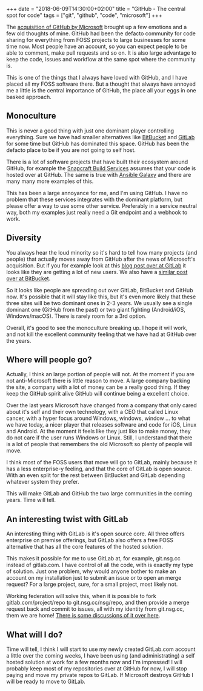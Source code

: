 +++
date = "2018-06-09T14:30:00+02:00"
title = "GitHub - The central spot for code"
tags = ["git", "github", "code", "microsoft"]
+++

The [acquisition of GitHub by Microsoft](https://blogs.microsoft.com/blog/2018/06/04/microsoft-github-empowering-developers/) brought up a few emotions and a few old thoughts of mine. GitHub had been the defacto community for code sharing for everything from FOSS projects to large businesses for some time now. Most people have an account, so you can expect people to be able to comment, make pull requests and so on. It is also large advantage to keep the code, issues and workflow at the same spot where the community is.

This is one of the things that I always have loved with GitHub, and I have placed all my FOSS software there. But a thought that always have annoyed me a little is the central importance of GitHub, the place all your eggs in one basked approach.

## Monoculture

This is never a good thing with just one dominant player controlling everything. Sure we have had smaller alternatives like [BitBucket](https://bitbucket.org/) and [GitLab](https://www.gitlab.com/) for some time but GitHub has dominated this space. GitHub has been the defacto place to be if you are not going to self host.

There is a lot of software projects that have built their ecosystem around GitHub, for example the [Snapcraft Build Services](https://snapcraft.io/) assumes that your code is hosted over at GitHub. The same is true with [Ansible Galaxy](https://galaxy.ansible.com/) and there are many many more examples of this.

This has been a large annoyance for me, and I'm using GitHub. I have no problem that these services integrates with the dominant platform, but please offer a way to use some other service. Preferably in a service neutral way, both my examples just really need a Git endpoint and a webhook to work.

## Diversity

You always hear the loud minority so it's hard to tell how many projects (and people) that actually moves away from GitHub after the news of Microsoft's acquisition. But if you for example look at this [blog post over at GitLab](https://about.gitlab.com/2018/06/03/movingtogitlab/) it looks like they are getting a lot of new users. We also have a [similar post over at BitBucket](https://blog.bitbucket.org/2018/06/04/10-reasons-teams-switching-github-bitbucket-microsoft-acquisition/).

So it looks like people are spreading out over GitLab, BitBucket and GitHub now. It's possible that it will stay like this, but it's even more likely that these three sites will be two dominant ones in 2-3 years. We usually see a single dominant one (GitHub from the past) or two giant fighting (Android/iOS, Windows/macOS). There is rarely room for a 3rd option.

Overall, it's good to see the monoculture breaking up. I hope it will work, and not kill the excellent community feeling that we have had at GitHub over the years.

## Where will people go?

Actually, I think an large portion of people will not. At the moment if you are not anti-Microsoft there is little reason to move. A large company backing the site, a company with a lot of money can be a really good thing. If they keep the GitHub spirit alive GitHub will continue being a excellent choice.

Over the last years Microsoft have changed from a company that only cared about it's self and their own technology, with a CEO that called Linux cancer, with a hyper focus around Windows, windows, window ... to what we have today, a nicer player that releases software and code for iOS, Linux and Android. At the moment it feels like they just like to make money, they do not care if the user runs Windows or Linux. Still, I understand that there is a lot of people that remembers the old Microsoft so plenty of people will move.

I think most of the FOSS users that move will go to GitLab, mainly because it has a less enterprise-y feeling, and that the core of GitLab is open source. With an even split for the rest between BitBucket and GitLab depending whatever system they prefer.

This will make GitLab and GitHub the two large communities in the coming years. Time will tell.

## An interesting twist with GitLab

An interesting thing with GitLab is it's open source core. All three offers enterprise on premise offerings, but GitLab also offers a free FOSS alternative that has all the core features of the hosted solution.

This makes it possible for me to use GitLab at, for example, git.nsg.cc instead of gitlab.com. I have control of all the code, with is exactly my type of solution. Just one problem, why would anyone bother to make an account on my installation just to submit an issue or to open an merge request? For a large project, sure, for a small project, most likely not.

Working federation will solve this, when it is possible to fork gitlab.com/project/repo to git.nsg.cc/nsg/repo, and then provide a merge request back and commit to issues, all with my identity from git.nsg.cc, them we are home! [There is some discussions of it over here](https://gitlab.com/gitlab-org/gitlab-ce/issues/4013).

## What will I do?

Time will tell, I think I will start to use my newly created GitLab.com account a little over the coming weeks, I have been using (and administrating) a self hosted solution at work for a few months now and I'm impressed! I will probably keep most of my repositories over at GitHub for now, I will stop paying and move my private repos to GitLab. If Microsoft destroys GitHub I will be ready to move to GitLab.
